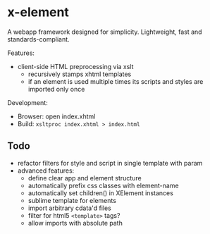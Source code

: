 # x-element
A webapp framework designed for simplicity. Lightweight, fast and standards-compliant. 

Features:
- client-side HTML preprocessing via xslt
	- recursively stamps xhtml templates
	- if an element is used multiple times its scripts and styles are imported only once

Development:
- Browser: open index.xhtml
- Build: `xsltproc index.xhtml > index.html`

## Todo
- refactor filters for style and script in single template with param
- advanced features:
	- define clear app and element structure
	- automatically prefix css classes with element-name 
	- automatically set children() in XElement instances
	- sublime template for elements
	- import arbitrary cdata'd files
	- filter for html5 `<template>` tags? 
	- allow imports with absolute path
